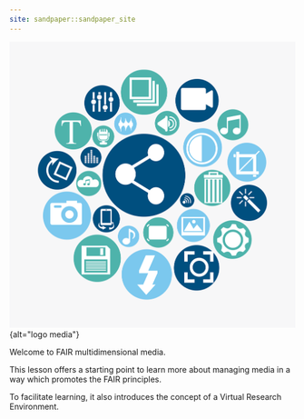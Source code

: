 ```yaml
---
site: sandpaper::sandpaper_site
---
```


![&Gstudio Templates; from AdobeStock](fig/linked-media.png){alt="logo media"}

Welcome to FAIR multidimensional media.

This lesson offers a starting point to learn more
about managing media in a way which promotes the FAIR
principles.

To facilitate learning, it also introduces the concept
of a Virtual Research Environment.
